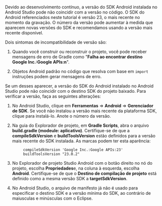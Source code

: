 Devido ao desenvolvimento contínuo, a versão do SDK Android instalada no Android Studio pode não coincidir com a versão no código. O SDK do Android referenciados neste tutorial é versão 23, o mais recente no momento da gravação. O número da versão pode aumentar à medida que aparecem novas versões do SDK e recomendamos usando a versão mais recente disponível.

Dois sintomas de incompatibilidade de versão são:

1. Quando você construir ou reconstruir o projeto, você pode receber mensagens de erro de Gradle como "**Falha ao encontrar destino Google Inc.:Google APIs:n**".

2. Objetos Android padrão no código que resolva com base em `import` instruções podem gerar mensagens de erro.

Se um desses aparecer, a versão do SDK do Android instalado no Android Studio pode não coincidir com o destino SDK do projeto baixado.  Para verificar a versão, faça as seguintes alterações:


1. No Android Studio, clique em **Ferramentas** => **Android** => **Gerenciador de SDK**. Se você não instalou a versão mais recente da plataforma SDK, clique para instalá-lo. Anote o número da versão.

2. Na guia do Explorador de projeto, em **Gradle Scripts**, abra o arquivo **build.gradle (modeule: aplicativo)**. Certifique-se de que a **compileSdkVersion** e **buildToolsVersion** estão definidos para a versão mais recente do SDK instalada. As marcas podem ter esta aparência:
 
            compileSdkVersion 'Google Inc.:Google APIs:23'
            buildToolsVersion "23.0.2"
    
3. No Explorador de projeto Studio Android com o botão direito no nó do projeto, escolha **Propriedades**e, na coluna à esquerda, escolha **Android**. Certifique-se de que o **Destino de compilação de projeto** está definido como a mesma versão SDK a **targetSdkVersion**.

4. No Android Studio, o arquivo de manifesto já não é usado para especificar o destino SDK e a versão mínima do SDK, ao contrário de maiusculas e minúsculas com o Eclipse.
